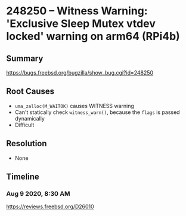 # 248250 – Witness Warning: 'Exclusive Sleep Mutex vtdev locked' warning on arm64 (RPi4b)

## Summary

https://bugs.freebsd.org/bugzilla/show_bug.cgi?id=248250

## Root Causes

* `uma_zalloc(M_WAITOK)` causes WITNESS warning
* Can't statically check `witness_warn()`, because the `flags` is passed dynamically
* Difficult

## Resolution

* None

## Timeline

### Aug 9 2020, 8:30 AM

https://reviews.freebsd.org/D26010
